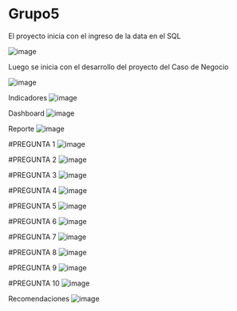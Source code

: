 # Grupo5


El proyecto inicia con el ingreso de la data en el SQL

![image](https://github.com/user-attachments/assets/6c3dc36a-0942-4b30-9f3f-775ceb30dc0e)

Luego se inicia con el desarrollo del proyecto del Caso de Negocio

![image](https://github.com/user-attachments/assets/b91f3425-8a62-4b4b-8288-f47e7e56b0c0)

Indicadores
![image](https://github.com/user-attachments/assets/1076cf88-abe5-4c10-8430-4e9c09682336)

Dashboard
![image](https://github.com/user-attachments/assets/dfd59b22-9dee-4f06-8b7b-fbb52fc78e9c)

Reporte
![image](https://github.com/user-attachments/assets/7742715c-ee07-412f-89a3-2dd6853abc16)

#PREGUNTA 1
![image](https://github.com/user-attachments/assets/a490e3ba-2364-4b35-b3f9-3f57a77e3d54)

#PREGUNTA 2
![image](https://github.com/user-attachments/assets/1bcc1069-a1db-4d60-989f-c034d9ff185c)

#PREGUNTA 3
![image](https://github.com/user-attachments/assets/57d66490-f347-4423-ab07-8aaff3817bf2)

#PREGUNTA 4
![image](https://github.com/user-attachments/assets/d3849f4b-021e-4984-9ffc-6759bb6778f5)

#PREGUNTA 5
![image](https://github.com/user-attachments/assets/c9dd606c-88af-48c3-bd3e-08e58ac08bee)

#PREGUNTA 6
![image](https://github.com/user-attachments/assets/18841387-42d9-41d4-910b-8bd7871380cf)

#PREGUNTA 7
![image](https://github.com/user-attachments/assets/b54a43b4-fc49-4790-8f89-538753d3371c)

#PREGUNTA 8
![image](https://github.com/user-attachments/assets/5bf440f1-c26d-4afa-ac9c-5ad011da8b68)

#PREGUNTA 9
![image](https://github.com/user-attachments/assets/58e2eb9a-d26e-4135-b68e-f00a04b38c57)

#PREGUNTA 10
![image](https://github.com/user-attachments/assets/7e9f4945-eefa-484c-9f31-34a4f5d54798)

Recomendaciones
![image](https://github.com/user-attachments/assets/ac59a998-6500-4128-95b2-5fd6eb9a254b)

